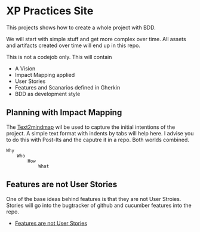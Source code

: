 # XP Practices Site 

This projects shows how to create a whole project with BDD. 

We will start with simple stuff and get more complex over time. 
All assets and artifacts created over time will end up in this repo. 

This is not a codejob only. This will contain 

* A Vision 
* Impact Mapping applied
* User Stories 
* Features and Scanarios defined in Gherkin 
* BDD as development style

## Planning with Impact Mapping 


The [Text2mindmap](https://www.text2mindmap.com/) wil be used to capture the initial intentions of the project. 
A simple text format with indents by tabs will help here. I advise you to do this with Post-Its and the caputre it in a repo. Both worlds combined. 

```
Why
	Who
		How
			What
```

## Features are not User Stories

One of the base ideas behind features is that they are not User Stroies. Stories will go into the bugtracker of github and cucumber features into the repo. 

* [Features are not User Stories](http://blog.mattwynne.net/2010/10/22/features-user-stories/)  
